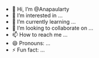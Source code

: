 - 👋 Hi, I’m @Anapaularty
- 👀 I’m interested in ...
- 🌱 I’m currently learning ...
- 💞️ I’m looking to collaborate on ...
- 📫 How to reach me ...
- 😄 Pronouns: ...
- ⚡ Fun fact: ...

<!---
Anapaularty/Anapaularty is a ✨ special ✨ repository because its `README.md` (this file) appears on your GitHub profile.
You can click the Preview link to take a look at your changes.
--->

